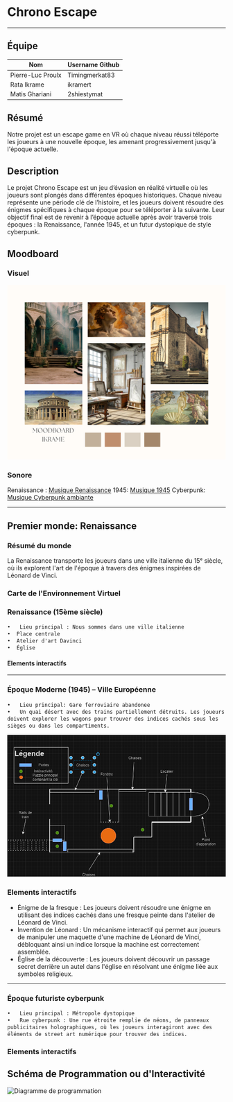 # Chrono Escape

----

## Équipe 
| Nom           | Username Github|
|---------------|----------------|
| Pierre-Luc Proulx  | Timingmerkat83|
| Rata Ikrame   | ikramert |
| Matis Ghariani | 2shiestymat|

## Résumé
Notre projet est un escape game en VR où chaque niveau réussi téléporte les joueurs à une nouvelle époque, les amenant progressivement jusqu'à l'époque actuelle. 
## Description
Le projet Chrono Escape est un jeu d’évasion en réalité virtuelle où les joueurs sont plongés dans différentes époques historiques. Chaque niveau représente une période clé de l’histoire, et les joueurs doivent résoudre des énigmes spécifiques à chaque époque pour se téléporter à la suivante. Leur objectif final est de revenir à l’époque actuelle après avoir traversé trois époques : la Renaissance, l'année 1945, et un futur dystopique de style cyberpunk.
## Moodboard

### Visuel
![Projet Moodboard Renaissance](./medias/moodboardikrame.png)
### Sonore

Renaissance : [Musique Renaissance](https://www.youtube.com/watch?v=1YiAmTYz9SE)
1945: [Musique 1945](https://www.youtube.com/watch?v=OfWc52smNs8&list=PLeulUC74_O8TfKoX2muaphFeCGZ3ms7qe)
Cyberpunk: [Musique Cyberpunk ambiante](https://www.youtube.com/watch?v=zIpXoohOg44&list=RDQMguiWwTjmfiI&start_radio=1)

----
## Premier monde: Renaissance

### Résumé du monde
La Renaissance transporte les joueurs dans une ville italienne du 15ᵉ siècle, où ils explorent l'art de l'époque à travers des énigmes inspirées de Léonard de Vinci.

### Carte de l'Environnement Virtuel


### Renaissance (15ème siècle)
    •	Lieu principal : Nous sommes dans une ville italienne 
    •  Place centrale
    •  Atelier d'art Davinci 
    •  Église 

#### Elements interactifs

   ----
### Époque Moderne (1945) – Ville Européenne

    •	Lieu principal: Gare ferroviaire abandonee
    •	Un quai désert avec des trains partiellement détruits. Les joueurs doivent explorer les wagons pour trouver des indices cachés sous les   sièges ou dans les compartiments.

![schéma1945](medias/schéma1945)
 ### Elements interactifs

   - Énigme de la fresque : Les joueurs doivent résoudre une énigme en utilisant des indices cachés dans une fresque peinte dans l'atelier de Léonard de Vinci.
   - Invention de Léonard : Un mécanisme interactif qui permet aux joueurs de manipuler une maquette d'une machine de Léonard de Vinci, débloquant ainsi un indice lorsque la machine est correctement assemblée.
   - Église de la découverte : Les joueurs doivent découvrir un passage secret derrière un autel dans l'église en résolvant une énigme liée aux symboles religieux.
 ----
### Époque futuriste cyberpunk
    •	Lieu principal : Métropole dystopique
    •	Rue cyberpunk : Une rue étroite remplie de néons, de panneaux publicitaires holographiques, où les joueurs interagiront avec des éléments de street art numérique pour trouver des indices.
 ### Elements interactifs


## Schéma de Programmation ou d'Interactivité

![Diagramme de programmation](./medias/schemaprog.drawio)
